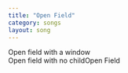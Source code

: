 ```yaml
---
title: "Open Field"
category: songs
layout: song
---
```


Open field with a window  
Open field with no childOpen Field
